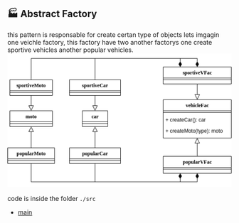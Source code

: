 
 ## :factory: Abstract Factory
 this pattern is responsable for create certan type of objects lets imgagin one veichle factory, this factory have two another factorys one create sportive vehicles another popular vehicles. 
<img src= "./assets/create/AbstractFactory.png">

code is inside the folder `./src`
 * [main](https://github.com/nicolaskruger/designPatterns/blob/main)
